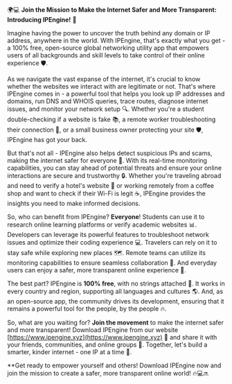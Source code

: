 🌍💻 **Join the Mission to Make the Internet Safer and More Transparent: Introducing IPEngine!** 🚀

Imagine having the power to uncover the truth behind any domain or IP address, anywhere in the world. With IPEngine, that's exactly what you get - a 100% free, open-source global networking utility app that empowers users of all backgrounds and skill levels to take control of their online experience 🛡️.

As we navigate the vast expanse of the internet, it's crucial to know whether the websites we interact with are legitimate or not. That's where IPEngine comes in - a powerful tool that helps you look up IP addresses and domains, run DNS and WHOIS queries, trace routes, diagnose internet issues, and monitor your network setup 🔍. Whether you're a student double-checking if a website is fake 📚, a remote worker troubleshooting their connection 🏢, or a small business owner protecting your site 🛡️, IPEngine has got your back.

But that's not all - IPEngine also helps detect suspicious IPs and scams, making the internet safer for everyone 🚫. With its real-time monitoring capabilities, you can stay ahead of potential threats and ensure your online interactions are secure and trustworthy 🔒. Whether you're traveling abroad and need to verify a hotel's website 🏨 or working remotely from a coffee shop and want to check if their Wi-Fi is legit ☕️, IPEngine provides the insights you need to make informed decisions.

So, who can benefit from IPEngine? **Everyone**! Students can use it to research online learning platforms or verify academic websites 📊. Developers can leverage its powerful features to troubleshoot network issues and optimize their coding experience 💻. Travelers can rely on it to stay safe while exploring new places 🗺️. Remote teams can utilize its monitoring capabilities to ensure seamless collaboration 🌟. And everyday users can enjoy a safer, more transparent online experience 🌈.

The best part? IPEngine is **100% free**, with no strings attached 💸. It works in every country and region, supporting all languages and cultures 🌎. And, as an open-source app, the community drives its development, ensuring that it remains a powerful tool for the people, by the people 🔥.

So, what are you waiting for? **Join the movement** to make the internet safer and more transparent! Download IPEngine from our website [https://www.ipengine.xyz](https://www.ipengine.xyz) 📲 and share it with your friends, communities, and online groups 💬. Together, let's build a smarter, kinder internet - one IP at a time 🌟.

**Get ready to empower yourself and others! Download IPEngine now and join the mission to create a safer, more transparent online world! 🔥💻🔜